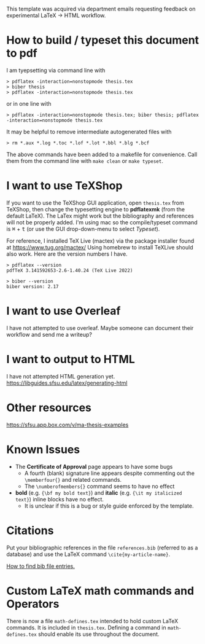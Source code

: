 This template was acquired via department emails requesting feedback on experimental LaTeX -> HTML workflow.

# How to build / typeset this document to pdf
I am tyepsetting via command line with
```
> pdflatex -interaction=nonstopmode thesis.tex
> biber thesis
> pdflatex -interaction=nonstopmode thesis.tex
```
or in one line with
```
> pdflatex -interaction=nonstopmode thesis.tex; biber thesis; pdflatex -interaction=nonstopmode thesis.tex
```
It may be helpful to remove intermediate autogenerated files with
```
> rm *.aux *.log *.toc *.lof *.lot *.bbl *.blg *.bcf
```
The above commands have been added to a makefile for convenience. Call them from the command line with
`make clean` or `make typeset`.

# I want to use TeXShop
If you want to use the TeXShop GUI application,
open `thesis.tex` from TeXShop, then change the typesetting engine to **pdflatexmk**
(from the default LaTeX).
The LaTex might work but the bibliography and references will not be properly added.
I'm using mac so the compile/typeset command is <kbd>&#8984;</kbd> + <kbd>t</kbd>
(or use the GUI drop-down-menu to select *Typeset*).

For reference, I installed TeX Live (mactex) via the package installer found at https://www.tug.org/mactex/
Using homebrew to install TeXLive should also work. Here are the version numbers I have.
```
> pdflatex --version
pdfTeX 3.141592653-2.6-1.40.24 (TeX Live 2022)

> biber --version
biber version: 2.17
```

# I want to use Overleaf
I have not attempted to use overleaf. Maybe someone can document their workflow and send me a writeup?

# I want to output to HTML
I have not attempted HTML generation yet.
https://libguides.sfsu.edu/latex/generating-html

# Other resources
https://sfsu.app.box.com/v/ma-thesis-examples

# Known Issues
- The **Certificate of Approval** page appears to have some bugs
  - A fourth (blank) signature line appears despite commenting out the `\memberfour{}` and related commands.
  - The `\numberofmembers{}` command seems to have no effect
- **bold** (e.g. `{\bf my bold text}`) and **italic** (e.g. `{\it my italicized text}`) inline blocks have no effect.
  - It is unclear if this is a bug or style guide enforced by the template.

# Citations
Put your bibliographic references in the file `references.bib` (referred to as a database)
and use the LaTeX command `\cite{my-article-name}`.

[How to find bib file entries.](https://texblog.org/2014/04/22/using-google-scholar-to-download-bibtex-citations/#:~:text=To%20download%20BibTeX%20citation%20go,and%20paste%20the%20BibTeX%20citation)

# Custom LaTeX math commands and Operators
There is now a file `math-defines.tex` intended to hold custom LaTeX commands.
It is included in `thesis.tex`.
Defining a command in `math-defines.tex` should enable its use throughout the document.


